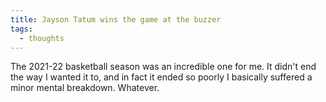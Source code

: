 ```yaml
---
title: Jayson Tatum wins the game at the buzzer
tags:
  - thoughts
---
```

The 2021-22 basketball season was an incredible one for me. It didn't end the way I wanted it to, and in fact it ended so poorly I basically suffered a minor mental breakdown. Whatever. 